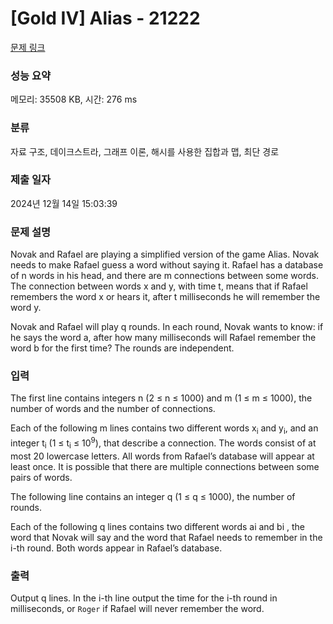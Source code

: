# [Gold IV] Alias - 21222 

[문제 링크](https://www.acmicpc.net/problem/21222) 

### 성능 요약

메모리: 35508 KB, 시간: 276 ms

### 분류

자료 구조, 데이크스트라, 그래프 이론, 해시를 사용한 집합과 맵, 최단 경로

### 제출 일자

2024년 12월 14일 15:03:39

### 문제 설명

<p>Novak and Rafael are playing a simplified version of the game Alias. Novak needs to make Rafael guess a word without saying it. Rafael has a database of n words in his head, and there are m connections between some words. The connection between words x and y, with time t, means that if Rafael remembers the word x or hears it, after t milliseconds he will remember the word y.</p>

<p>Novak and Rafael will play q rounds. In each round, Novak wants to know: if he says the word a, after how many milliseconds will Rafael remember the word b for the first time? The rounds are independent.</p>

### 입력 

 <p>The first line contains integers n (2 ≤ n ≤ 1000) and m (1 ≤ m ≤ 1000), the number of words and the number of connections.</p>

<p>Each of the following m lines contains two different words x<sub>i</sub> and y<sub>i</sub>, and an integer t<sub>i</sub> (1 ≤ t<sub>i</sub> ≤ 10<sup>9</sup>), that describe a connection. The words consist of at most 20 lowercase letters. All words from Rafael’s database will appear at least once. It is possible that there are multiple connections between some pairs of words.</p>

<p>The following line contains an integer q (1 ≤ q ≤ 1000), the number of rounds.</p>

<p>Each of the following q lines contains two different words ai and bi , the word that Novak will say and the word that Rafael needs to remember in the i-th round. Both words appear in Rafael’s database.</p>

### 출력 

 <p>Output q lines. In the i-th line output the time for the i-th round in milliseconds, or <code>Roger</code> if Rafael will never remember the word.</p>

